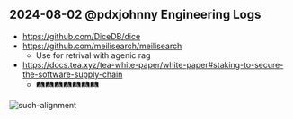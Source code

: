## 2024-08-02 @pdxjohnny Engineering Logs

- https://github.com/DiceDB/dice
- https://github.com/meilisearch/meilisearch
  - Use for retrival with agenic rag
- https://docs.tea.xyz/tea-white-paper/white-paper#staking-to-secure-the-software-supply-chain
  - 🛤️🛤️🛤️🛤️🛤️🛤️🛤️

![such-alignment](https://user-images.githubusercontent.com/5950433/226707682-cfa8dbff-0908-4a34-8540-de729c62512f.png)